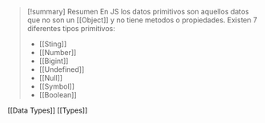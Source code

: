>[!summary] Resumen
>En JS los datos primitivos son aquellos datos que no son un [[Object]] y no tiene metodos o propiedades.
>Existen 7 diferentes tipos primitivos:
>- [[Sting]]
>- [[Number]]
>- [[Bigint]]
>- [[Undefined]]
>- [[Null]]
>- [[Symbol]]
>- [[Boolean]]  
>

[[Data Types]]
[[Types]]
